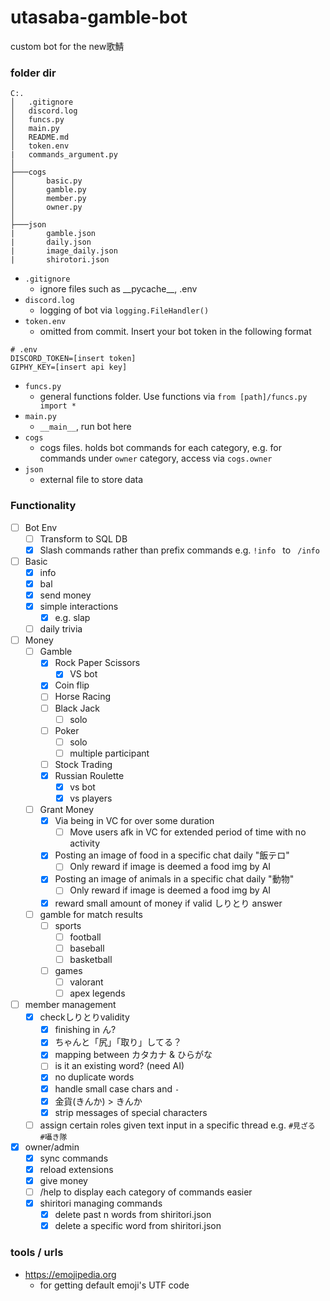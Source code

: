# utasaba-gamble-bot
custom bot for the new歌鯖

### folder dir

```
C:.
│   .gitignore
│   discord.log
│   funcs.py
│   main.py
│   README.md
│   token.env
|   commands_argument.py
│
├───cogs
│       basic.py
│       gamble.py
│       member.py
│       owner.py
│
├───json
|       gamble.json
|       daily.json
|       image_daily.json
|       shirotori.json
```

- `.gitignore`
  - ignore files such as \_\_pycache_\_\, .env
- `discord.log`
  - logging of bot via `logging.FileHandler()`
- `token.env`
  - omitted from commit. Insert your bot token in the following format
```
# .env
DISCORD_TOKEN=[insert token]
GIPHY_KEY=[insert api key]
```
- `funcs.py`
  - general functions folder. Use functions via `from [path]/funcs.py import *`
- `main.py`
  - `__main__`, run bot here
- `cogs`
  - cogs files. holds bot commands for each category, e.g. for commands under `owner` category, access via `cogs.owner`
- `json`
  - external file to store data

### Functionality
- [ ] Bot Env
  - [ ] Transform to SQL DB
  - [x] Slash commands rather than prefix commands e.g. `!info ` to ` /info`
- [ ] Basic
  - [x] info
  - [x] bal
  - [x] send money
  - [x] simple interactions
    - [x] e.g. slap
  - [ ] daily trivia
- [ ] Money
  - [ ] Gamble
    - [x] Rock Paper Scissors
      - [x] VS bot
    - [x] Coin flip
    - [ ] Horse Racing
    - [ ] Black Jack
      - [ ] solo
    - [ ] Poker
      - [ ] solo
      - [ ] multiple participant
    - [ ] Stock Trading
    - [x] Russian Roulette
      - [x] vs bot
      - [x] vs players
  - [ ] Grant Money
    - [x] Via being in VC for over some duration
      - [ ] Move users afk in VC for extended period of time with no activity
    - [x] Posting an image of food in a specific chat daily "飯テロ"
      - [ ] Only reward if image is deemed a food img by AI
    - [x] Posting an image of animals in a specific chat daily "動物"
      - [ ] Only reward if image is deemed a food img by AI
    - [x] reward small amount of money if valid しりとり answer
  - [ ] gamble for match results
    - [ ] sports
      - [ ] football
      - [ ] baseball
      - [ ] basketball
    - [ ] games
      - [ ] valorant
      - [ ] apex legends
- [ ] member management
  - [x] checkしりとりvalidity
    - [x] finishing in ん?
    - [x] ちゃんと「尻」「取り」してる？
    - [x] mapping between カタカナ & ひらがな
    - [ ] is it an existing word? (need AI)
    - [x] no duplicate words
    - [x] handle small case chars and `-`
    - [x] 金貨(きんか) > きんか
    - [x] strip messages of special characters
  - [ ] assign certain roles given text input in a specific thread e.g. `#見ざる`　`#囁き隊`
- [x] owner/admin
  - [x] sync commands
  - [x] reload extensions
  - [x] give money
  - [ ] /help to display each category of commands easier
  - [x] shiritori managing commands
    - [x] delete past n words from shiritori.json
    - [x] delete a specific word from shiritori.json

### tools / urls
- https://emojipedia.org
  - for getting default emoji's UTF code